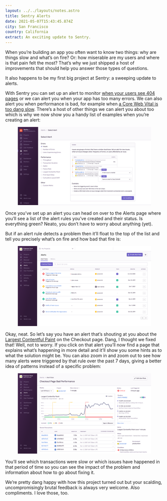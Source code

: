 ```yaml
---
layout: ../../layouts/notes.astro
title: Sentry Alerts
date: 2021-05-07T15:43:45.874Z
city: San Francisco
country: California
extract: An exciting update to Sentry.
---
```


When you’re building an app you often want to know two things: why are things slow and what’s on fire? Or: how miserable are my users and where is that pain felt the most? That’s why we just shipped a host of improvements that should help you answer those types of questions.

It also happens to be my first big project at Sentry: a sweeping update to alerts.

With Sentry you can set up an alert to monitor [when your users see 404 pages](https://katydecorah.com/code/monitor-404s-with-sentry/) or we can alert you when your app has too many errors. We can also alert you when performance is bad, for example when [a Core Web Vital is too dang slow](https://twitter.com/bentlegen/status/1390376607756468226?s=20). There’s a host of other things we can alert you about too which is why we now show you a handy list of examples when you’re creating an alert:

<figure class='m-wrapper--full'>
    <img src="/images/cleanshot-2021-05-07-at-08.56.56.png" alt="The Sentry app showing all of the alerts you can now create"/>
</figure>

Once you’ve set up an alert you can head on over to the Alerts page where you’ll see a list of the alert rules you’ve created and their status. Is everything green? Neato, you don’t have to worry about anything (yet).

But if an alert rule detects a problem then it’ll float to the top of the list and tell you precisely what’s on fire and how bad that fire is:

<figure class='m-wrapper--full'>
    <img alt="The Alerts page in Sentry where you can see the status of your alert rules" src="/images/alerts-homepage.png"/>
</figure>

Okay, neat. So let’s say you have an alert that’s shouting at you about the [Largest Contentful Paint](https://web.dev/lcp/) on the Checkout page. Dang, I thought we fixed that! Well, not to worry. If you click on that alert you’ll now find a page that explains what’s happening in more detail and it’ll show you some hints as to what the solution might be. You can also zoom in and zoom out to see how many alerts were triggered by that rule over the past 7 days, giving a better idea of patterns instead of a specific problem:

<figure class='m-wrapper--full'>   
    <img alt="The alerts detail page" src="/images/alert-details-page.png"/>
</figure>

You’ll see which transactions were slow or which issues have happened in that period of time so you can see the impact of the problem and information about how to go about fixing it.

We’re pretty dang happy with how this project turned out but your scalding, uncompromisingly brutal feedback is always very welcome. Also compliments. I love those, too.
